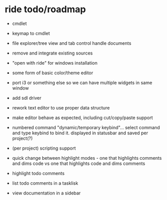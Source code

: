 # ride todo/roadmap
* cmdlet
* keymap to cmdlet
* file explorer/tree view and tab control handle documents

* remove and integrate existing sources

* "open with ride" for windows installation
* some form of basic color/theme editor
* port i3 or something else so we can have multiple widgets in same window
* add sdl driver

* rework text editor to use proper data structure
* make editor behave as expected, including cut/copy/paste support

* numbered command "dynamic/temporary keybind"... select command and type keybind to bind it. displayed in statusbar and saved per project(?)
* (per project) scripting support

* quick change between highlight modes - one that highlights comments and dims code vs one that highlights code and dims comments
* highlight todo comments
* list todo comments in a tasklisk
* view documentation in a sidebar
